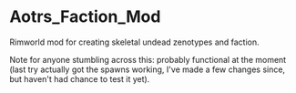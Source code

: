 # Aotrs_Faction_Mod
Rimworld mod for creating skeletal undead zenotypes and faction.

Note for anyone stumbling across this: probably functional at the moment (last try actually got the spawns working, I've made a few changes since, but haven't had chance to test it yet).
